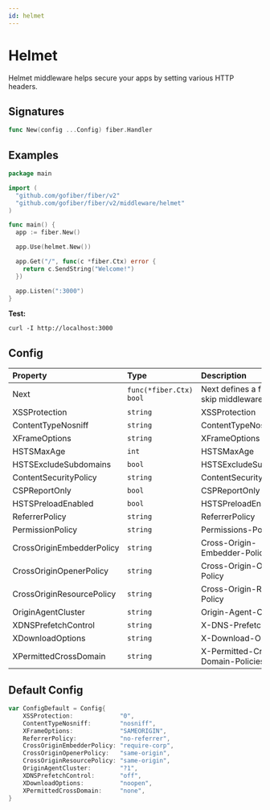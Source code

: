 ```yaml
---
id: helmet
---
```


# Helmet

Helmet middleware helps secure your apps by setting various HTTP headers.

## Signatures

```go
func New(config ...Config) fiber.Handler
```

## Examples
```go
package main

import (
  "github.com/gofiber/fiber/v2"
  "github.com/gofiber/fiber/v2/middleware/helmet"
)

func main() {
  app := fiber.New()

  app.Use(helmet.New())

  app.Get("/", func(c *fiber.Ctx) error {
    return c.SendString("Welcome!")
  })

  app.Listen(":3000")
}
```

**Test:**

```curl
curl -I http://localhost:3000
```

## Config

| Property                  | Type                    | Description                                 | Default          |
|:--------------------------|:------------------------|:--------------------------------------------|:-----------------|
| Next                      | `func(*fiber.Ctx) bool` | Next defines a function to skip middleware. | `nil`            |
| XSSProtection             | `string`                | XSSProtection                               | "0"              |
| ContentTypeNosniff        | `string`                | ContentTypeNosniff                          | "nosniff"        |
| XFrameOptions             | `string`                | XFrameOptions                               | "SAMEORIGIN"     |
| HSTSMaxAge                | `int`                   | HSTSMaxAge                                  | 0                |
| HSTSExcludeSubdomains     | `bool`                  | HSTSExcludeSubdomains                       | false            |
| ContentSecurityPolicy     | `string`                | ContentSecurityPolicy                       | ""               |
| CSPReportOnly             | `bool`                  | CSPReportOnly                               | false            |
| HSTSPreloadEnabled        | `bool`                  | HSTSPreloadEnabled                          | false            |
| ReferrerPolicy            | `string`                | ReferrerPolicy                              | "ReferrerPolicy" |
| PermissionPolicy          | `string`                | Permissions-Policy                          | ""               |
| CrossOriginEmbedderPolicy | `string`                | Cross-Origin-Embedder-Policy                | "require-corp"   |
| CrossOriginOpenerPolicy   | `string`                | Cross-Origin-Opener-Policy                  | "same-origin"    |
| CrossOriginResourcePolicy | `string`                | Cross-Origin-Resource-Policy                | "same-origin"    |
| OriginAgentCluster        | `string`                | Origin-Agent-Cluster                        | "?1"             |
| XDNSPrefetchControl       | `string`                | X-DNS-Prefetch-Control                      | "off"            |
| XDownloadOptions          | `string`                | X-Download-Options                          | "noopen"         |
| XPermittedCrossDomain     | `string`                | X-Permitted-Cross-Domain-Policies           | "none"           |

## Default Config

```go
var ConfigDefault = Config{
	XSSProtection:             "0",
	ContentTypeNosniff:        "nosniff",
	XFrameOptions:             "SAMEORIGIN",
	ReferrerPolicy:            "no-referrer",
	CrossOriginEmbedderPolicy: "require-corp",
	CrossOriginOpenerPolicy:   "same-origin",
	CrossOriginResourcePolicy: "same-origin",
	OriginAgentCluster:        "?1",
	XDNSPrefetchControl:       "off",
	XDownloadOptions:          "noopen",
	XPermittedCrossDomain:     "none",
}
```
